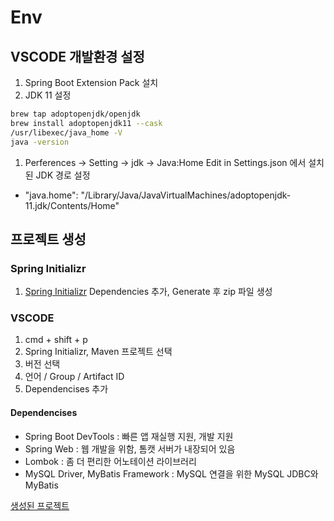 # Env
## VSCODE 개발환경 설정

1. Spring Boot Extension Pack 설치
2. JDK 11 설정
   
```sh
brew tap adoptopenjdk/openjdk 
brew install adoptopenjdk11 --cask
/usr/libexec/java_home -V
java -version
```
1. Perferences -> Setting -> jdk -> Java:Home Edit in Settings.json 에서 설치된 JDK 경로 설정
- "java.home": "/Library/Java/JavaVirtualMachines/adoptopenjdk-11.jdk/Contents/Home"

## 프로젝트 생성

### Spring Initializr 
1. [Spring Initializr](https://start.spring.io/) Dependencies 추가, Generate 후 zip 파일 생성

### VSCODE

1. cmd + shift + p
2. Spring Initializr, Maven 프로젝트 선택
3. 버전 선택
4. 언어 / Group / Artifact ID
5. Dependencises 추가 
   
#### Dependencises
- Spring Boot DevTools : 빠른 앱 재실행 지원, 개발 지원
- Spring Web : 웹 개발을 위함, 톰캣 서버가 내장되어 있음
- Lombok : 좀 더 편리한 어노테이션 라이브러리
- MySQL Driver, MyBatis Framework : MySQL 연결을 위한 MySQL JDBC와 MyBatis

[생성된 프로젝트](../practice/HELP.md)